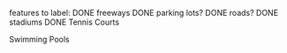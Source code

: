 features to label:
DONE freeways
DONE parking lots?
DONE roads?
DONE stadiums
DONE Tennis Courts

Swimming Pools